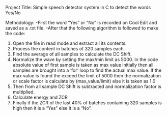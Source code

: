 Project Title: Simple speech detector system in C to detect the words Yes/No

Methodology:
-First the word “Yes” or “No” is recorded on Cool Edit and saved as a .txt file.
-After that the following algorithm is followed to make the code:
1. Open the file in read mode and extract all its contents.
2. Process the content in batches of 320 samples each.
3. Find the average of all samples to calculate the DC Shift.
4. Normalize the wave by setting the max/min limit as 5000. In the code absolute value of first sample is taken as max value initially then all samples are brought into a ‘for’ loop to find the actual max value. If the max value is found the exceed the limit of 5000 then the normalization or scale factor is calculate by (max_value/limit) else it is taken as 1.0
5. Then from all sample DC Shift is subtracted and normalization factor is multiplied.
6. Calculate energy and ZCR
7. Finally if the ZCR of the last 40% of batches containing 320 samples is high then it is a “Yes” else it is a “No”.
